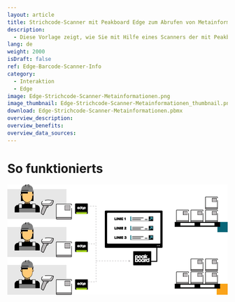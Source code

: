 ```yaml
---
layout: article
title: Strichcode-Scanner mit Peakboard Edge zum Abrufen von Metainformationen
description: 
  - Diese Vorlage zeigt, wie Sie mit Hilfe eines Scanners der mit Peakboard Edge verbunden ist, Informationen aus weiteren Quellen beziehen können. Jeder der Mitarbeiter verfügt über ein Peakboard Edge und einen Scanner. Wird ein Produkt gescannt, werden die Metadaten aus einer weiteren Datenquelle gezogen. Das Beispiel verwendet dafür eine Excel Datei, es könnten aber auch Informationen aus einem System wie SQL, SAP, etc. gezogen werden.
lang: de
weight: 2000
isDraft: false
ref: Edge-Barcode-Scanner-Info
category:
  - Interaktion
  - Edge
image: Edge-Strichcode-Scanner-Metainformationen.png
image_thumbnail: Edge-Strichcode-Scanner-Metainformationen_thumbnail.png
download: Edge-Strichcode-Scanner-Metainformationen.pbmx
overview_description:
overview_benefits:
overview_data_sources:
---
```


# So funktionierts

![image_live](edge-use-case-scanner-logistics.gif)